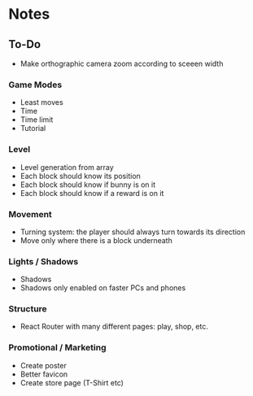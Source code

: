 # Notes

## To-Do

- Make orthographic camera zoom according to sceeen width

### Game Modes

- Least moves
- Time
- Time limit
- Tutorial

### Level

- Level generation from array
- Each block should know its position
- Each block should know if bunny is on it
- Each block should know if a reward is on it

### Movement

- Turning system: the player should always turn towards its direction
- Move only where there is a block underneath

### Lights / Shadows

- Shadows
- Shadows only enabled on faster PCs and phones

### Structure

- React Router with many different pages: play, shop, etc.

### Promotional / Marketing

- Create poster
- Better favicon
- Create store page (T-Shirt etc)
